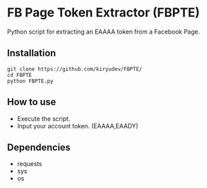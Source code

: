 # FB Page Token Extractor (FBPTE)
Python script for extracting an EAAAA token from a Facebook Page.

## Installation
```
git clone https://github.com/kiryudev/FBPTE/
cd FBPTE
python FBPTE.py
```
## How to use
* Execute the script.
* Input your account token. (EAAAA,EAADY)

## Dependencies
- requests
- sys
- os

